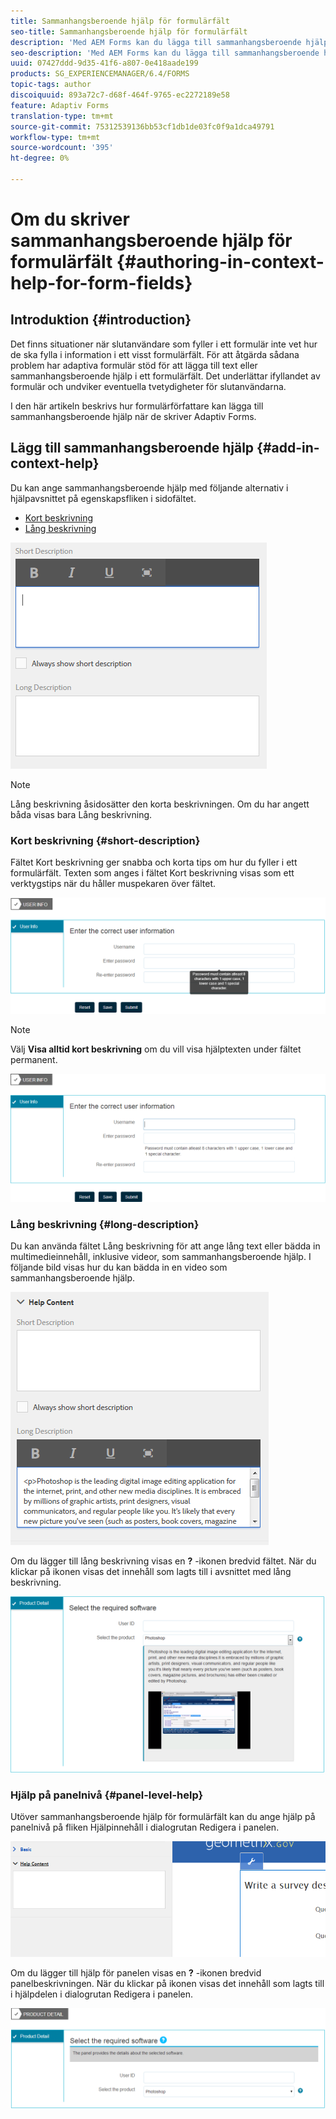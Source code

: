 ```yaml
---
title: Sammanhangsberoende hjälp för formulärfält
seo-title: Sammanhangsberoende hjälp för formulärfält
description: 'Med AEM Forms kan du lägga till sammanhangsberoende hjälp till anpassningsbara formulärfält och paneler, som text eller multimedia, inklusive videor. '
seo-description: 'Med AEM Forms kan du lägga till sammanhangsberoende hjälp till anpassningsbara formulärfält och paneler, som text eller multimedia, inklusive videor. '
uuid: 07427ddd-9d35-41f6-a807-0e418aade199
products: SG_EXPERIENCEMANAGER/6.4/FORMS
topic-tags: author
discoiquuid: 893a72c7-d68f-464f-9765-ec2272189e58
feature: Adaptiv Forms
translation-type: tm+mt
source-git-commit: 75312539136bb53cf1db1de03fc0f9a1dca49791
workflow-type: tm+mt
source-wordcount: '395'
ht-degree: 0%

---
```



# Om du skriver sammanhangsberoende hjälp för formulärfält {#authoring-in-context-help-for-form-fields}

## Introduktion {#introduction}

Det finns situationer när slutanvändare som fyller i ett formulär inte vet hur de ska fylla i information i ett visst formulärfält. För att åtgärda sådana problem har adaptiva formulär stöd för att lägga till text eller sammanhangsberoende hjälp i ett formulärfält. Det underlättar ifyllandet av formulär och undviker eventuella tvetydigheter för slutanvändarna.

I den här artikeln beskrivs hur formulärförfattare kan lägga till sammanhangsberoende hjälp när de skriver Adaptiv Forms.

## Lägg till sammanhangsberoende hjälp {#add-in-context-help}

Du kan ange sammanhangsberoende hjälp med följande alternativ i hjälpavsnittet på egenskapsfliken i sidofältet.

* [Kort beskrivning](/help/forms/using/authoring-in-field-help.md#p-short-description-p)
* [Lång beskrivning](/help/forms/using/authoring-in-field-help.md#p-long-description-p)

![Kontexthjälp för formulärfält](assets/descriptions.png)

>[!NOTE]
>
>Lång beskrivning åsidosätter den korta beskrivningen. Om du har angett båda visas bara Lång beskrivning.

### Kort beskrivning {#short-description}

Fältet Kort beskrivning ger snabba och korta tips om hur du fyller i ett formulärfält. Texten som anges i fältet Kort beskrivning visas som ett verktygstips när du håller muspekaren över fältet.

![Kort beskrivning för att lägga till sammanhangsberoende hjälp för formulärfält](assets/tooltip.png)

>[!NOTE]
>
>Välj **Visa alltid kort beskrivning** om du vill visa hjälptexten under fältet permanent.

![Permanent kort sammanhangsberoende hjälp nedanför fältet](assets/short1.png)

### Lång beskrivning {#long-description}

Du kan använda fältet Lång beskrivning för att ange lång text eller bädda in multimedieinnehåll, inklusive videor, som sammanhangsberoende hjälp. I följande bild visas hur du kan bädda in en video som sammanhangsberoende hjälp.

![Lägga till multimedia som sammanhangsberoende hjälp för formulärfält](assets/long-descriptions.png)

Om du lägger till lång beskrivning visas en **?** -ikonen bredvid fältet. När du klickar på ikonen visas det innehåll som lagts till i avsnittet med lång beskrivning.

![Exempel på sammanhangsberoende multimediahjälp](assets/photoshop.png)

### Hjälp på panelnivå {#panel-level-help}

Utöver sammanhangsberoende hjälp för formulärfält kan du ange hjälp på panelnivå på fliken Hjälpinnehåll i dialogrutan Redigera i panelen.

![Lägga till sammanhangsberoende hjälp för en formulärpanel](assets/panel-level-help.png)

Om du lägger till hjälp för panelen visas en **?** -ikonen bredvid panelbeskrivningen. När du klickar på ikonen visas det innehåll som lagts till i hjälpdelen i dialogrutan Redigera i panelen.

![Exempel på sammanhangsberoende hjälp på formulärpanelsnivå](assets/photoshop-1.png)

